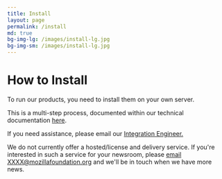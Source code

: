 ```yaml
---
title: Install
layout: page
permalink: /install
md: true
bg-img-lg: /images/install-lg.jpg
bg-img-sm: /images/install-lg.jpg
---
```


# How to Install

To run our products, you need to install them on your own server.

This is a multi-step process, documented within our technical documentation [here]().

If you need assistance, please email our [Integration Engineer.]()

We do not currently offer a hosted/license and delivery service. If you're interested in such a service for your newsroom, please [email XXXX@mozillafoundation.org]() and we'll be in touch when we have more news.
